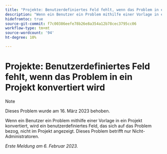 ```yaml
---
title: "Projekte: Benutzerdefiniertes Feld fehlt, wenn das Problem in ein Projekt konvertiert wird."
description: "Wenn ein Benutzer ein Problem mithilfe einer Vorlage in ein Projekt konvertiert, wird ein benutzerdefiniertes Feld, das sich auf das Problem bezog, nicht im Projekt angezeigt. Dieses Problem betrifft nur Nicht-Administratoren."
hidefromtoc: true
source-git-commit: f7c00386eefe78b26e8a354a12b78cec3795cc06
workflow-type: tm+mt
source-wordcount: '94'
ht-degree: 10%

---
```



# Projekte: Benutzerdefiniertes Feld fehlt, wenn das Problem in ein Projekt konvertiert wird

>[!NOTE]
>
>Dieses Problem wurde am 16. März 2023 behoben.

Wenn ein Benutzer ein Problem mithilfe einer Vorlage in ein Projekt konvertiert, wird ein benutzerdefiniertes Feld, das sich auf das Problem bezog, nicht im Projekt angezeigt. Dieses Problem betrifft nur Nicht-Administratoren.

_Erste Meldung am 6. Februar 2023._

